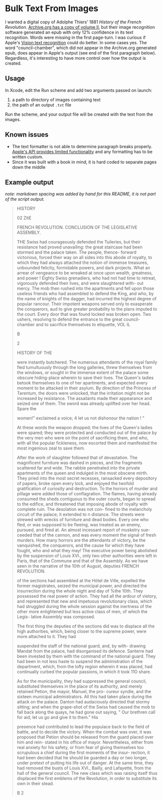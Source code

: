 # Bulk Text From Images

I wanted a digital copy of Adolphe Thiers' 1881 _History of the French Revolution_. [Archive.org has a copy of volume II](https://archive.org/details/historyoffrench02thieuoft/page/n5/mode/2up), but their image recognition software generated an epub with only 12% confidence in its text recognition. Words were missing in the first page-turn. I was curious if Apple's [Vision text recognition](https://developer.apple.com/documentation/vision/recognizing_text_in_images) could do better. In some cases yes. The word "council-chamber", which did not appear in the Archive.org generated epub, does appear in Apple's output (see end of the first paragraph below). Regardless, it's interesting to have more control over how the output is created.

## Usage
In Xcode, edit the Run scheme and add two arguments passed on launch:
1. a path to directory of images containing text
2. the path of an output `.txt` file

Run the scheme, and your output file will be created with the text from the images.

## Known issues 
* The text formatter is not able to determine paragraph breaks properly. [Apple's API provides limited functionality](https://developer.apple.com/forums/thread/682495) and any formatting has to be written custom.
* Since it was built with a book in mind, it is hard coded to separate pages down the middle

## Example output
_note: markdown spacing was added by hand for this README, it is not part of the script output._

>HISTORY
>
>	02 ZItE
>
>	FRENCH REVOLUTION. CONCLUSION OF THE LEGISLATIVE ASSEMBLY.
>
>	THE Swiss had courageously defended the Tuileries, but their resistance had proved unavailing: the great staircase had been stormed and the palace taken. The people, thence- forward victorious, forced their way on all sides into this abode of royalty, to which they had always attached the notion of immense treasures, unbounded felicity, formidable powers, and dark projects. What an arrear of vengeance to be wreaked at once upon wealth, greatness, and power ! Eighty Swiss grenadiers, who had not had time to retreat, vigorously defended their lives, and were slaughtered with- out mercy. The mob then rushed into the apartments and fell upon those useless friends who had assembled to defend the King, and who, by the name of knights of the dagger, had incurred the highest degree of popular rancour. Their impotent weapons served only to exasperate the conquerors, aud to give greater probability to the plans imputed to the court. Every door that was found locked was broken open. Two ushers, resolving to defend the entrance to the great council-chamber and to sacrifice themselves to etiquette, VOL IL
>
>	B
>
>	2
>
>	HISTORY OF THE
>
>	were instantly butchered. The numerous attendants of the royal family fled tumultuously through the long galleries, threw themselves from the windows, or sought in the immense extent of the palace some obscure hiding-place wherein to save their lives. The Queen's ladies betook themselves to one of her apartments, and expected every moment to be attacked in their asylum. By direction of the Princess of Tarentum, the doors were unlocked, that the irritation might not be increased by resistance. The assailants made their appearance and seized one of them. The sword was already uplifted over her head. Spare the
>
>	women!" exclaimed a voice; 4 let us not dishonour the nation ! "
>
>	At these words the weapon dropped; the lives of the Queen's ladies were spared; they were protected and conducted out of the palace by the very men who were on the point of sacrificing them, and who, with all the popular fickleness, now escorted them and manifested the most ingenious zeal to save them.
>
>	After the work of slaughter followed that of devastation. The magnificent furniture was dashed in pieces, and the fragments scattered far and wide. The rabble penetrated into the private apartments of the queen and indulged in the most obscene mirth. They pried into the most secret recesses, ransacked every depository of papers, broke open every lock, and enjoyed the twofold gratification of curiosity and destruction. To the horrors of murder and pillage were added those of conflagration. The flames, having already consumed the sheds contiguous to the outer courts, began to spread to the edifice, and threatened that imposing abode of royalty with complete ruin. The desolation was not con- fined to the melancholy circuit of the palace; it extended to n distance. The streets were strewed with wrecks of furniture and dead bodies. Every one who fled, or was supposed to be fleeing, was treated as an enemy, pursued, and fired at. An almost incessant report of musketry sue- ceeded that of the cannon, and was every moment the signal of fresh murders. How many horrors are the attendants of victory, be the vanquished, the conquerors, and the cause for which they have fought, who and what they may! The executive power being abolished by the suspension of Louis XVI., only two other authorities were left in Paris, that of the Commune and that of the Assembly. As we have seen in the narrative of the 10th of August, deputies FRENCH REVOLUTION.
>
>	of the sections had assembled at the Hötel de Ville, expelled the former magistrates, seized the municipal power, and directed the insurrection during the whole night and day of %the 10th. They possessed the real power of action. They had all the ardour of vietory, and represented that new and impetuous revolutionary class, which had struggled during the whole session against the inertness of the other more enlightened but less active class of men, of which the Legis- lative Assembly was composed.
>
>	The first thing the deputies of the sections did was to displace all the high authorities, which, being closer to the supreme power, were more attached to it. They had
>
>	suspended the staff of the national guard, and, by with- drawing Mandat from the palace, had disorganised its defence. Santerre had been invested by them with the command of the national guard. They had been in not less haste to suspend the administration of the department, which, from the lofty region wherein it was placed, had continually curbed the popular passions, in which it took 11O share.
>
>	As for the municipality, they had suppressed the general council, substituted themselves in the place of its authority, and merely retained Petion, the mayor, Manuel, the pro- cureur syndie, and the sixteen municipal administrators. All this had taken place during the attack on the palace. Danton had audaciously directed that stormy sitting; and when the grape-shot of the Swiss had caused the mob to fall back along the quays, he had gone out saying, " Our brethren call for aid; let us go and give it to them." His
>
>	presence had contributed to lead the populace back to the field of battle, and to decide the victory. When the combat was over, it was proposed that Petion should be released from the guard placed over him and rein- stated in his office of mayor. Nevertheless, either from real anxiety for his safety, or from fear of giving themselves too scrupulous a chief during the first moments of the insur- rection, it had been decided that he should be guarded a day or two longer, under pretext of putting his life out of danger. At the same time, they had removed the busts of Louis XVI., Bailly, and Lafayette, from the hall of the general council. The new class which was raising itself thus displaced the first emblems of the Revolution, in order to substitute its own in their stead.
>
>	B 2
